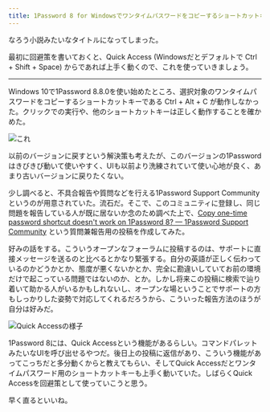 ```yaml
---
title: 1Password 8 for Windowsでワンタイムパスワードをコピーするショートカットキーが動かない件
---
```

なろう小説みたいなタイトルになってしまった。

最初に回避策を書いておくと、Quick Access (Windowsだとデフォルトで Ctrl + Shift + Space) からであれば上手く動くので、これを使っていきましょう。

* * *

Windows 10で1Password 8.8.0を使い始めたところ、選択対象のワンタイムパスワードをコピーするショートカットキーである Ctrl + Alt + C が動作しなかった。クリックでの実行や、他のショートカットキーは正しく動作することを確かめた。

![](https://lh3.googleusercontent.com/docs/ADP-6oFyQMc7BtFmNWIL9sHxY_rjTgIfCssypAVQnQHWIfkSssUxnsSHszOsXFg4G7Be_eeW6P-wV4BnlFDZ8HoBtT5ZWssajL0NPRlrb2K8pMQbDVFuXvVXyOpUNyLaSd-9FQI6mACcvb_x0PjghKq3SQwuJziHVKzdVp_MMj00LNBmA8S0azEWaaqs4E3qdMj0n5jrk0tTDAqC4OgbUsLqf0mPEevaXGqw2F4_LVkMDc96MJXWBjHZQknUsoEIQl7g3PLdG6UBVT2-cmQ2sZ7ul1aaG_gifb2WssBcB_2KLiuW7NWuNpG075Ab5JFBd1b6c09a-KUJT9xZTv_ag7N55s_utu3TpEnDNg69Fp01Lxb77o_K-yFOQVL8km9CnRQbZ2Dk_AjWPFlfN98PJ2emaR3TqKSK2dZobgqt7MzqtCzXU78zx6Lo35pZnQqyw2DHDkDcbpMj0kldyJrUwEEd7Bn5JBl7CV0oEzszH-Z4vkeUVM14oCWmr2GabyTGxmwYzhDbryaI47XixxKkzEUO5sXKjDy0cEysBLq0zfORcYQq1xVIaLzeqFB4LTfb89WKdWEzhdx3EGJYGjx0x3aAybqoAwHYDZAhpi23ypndaNfO1EBDdZmDsWjfuRBEQIAwuZaOHvG89n1MoALxOzdtGR2PaXuyHug1nR0mhKLAas3r9OdqUkALnepAnbMb5ff2M2ca0NJt5k6LyD0WeABuZaUHL2kMXh0U0WC7FEoAkLvDUrQ8RPaEH5ppWc_XvdC1Bas2Inpo8RqFlVxFiDf4KV6msugzzbadCDod3j4BF7AVErg23vqYwzGUItUmgAHKsHgpiwnn_ioVyK-d3jrxrIi92vLQXgfdgzgG0kxlmM6o7MyqEwzhopTBZITHDGsGmYcC3WSXCzonUv_694fooLTrl7imA7fhbJ4Wcd6wBRg2M_x40UxkRg4GfWGwd5v7yPIYezfyU1je40i6Z6BpJVJM4Rxoq1OCQq4xm8zol_IdxYIoBnJQgoNLvNPiEbcBiUTgAfEOFREeWCYCR3fKXGx0ItBT9nbn1PeM0CU5ehlDtIVjx1e5sLecSiDgxd-Khf_YiGVRh7DWqkeeDmB3fxlSkIqaEPLmNHFdBx1XlZwlXSmr3xlPNRMFTBR0olvv5PWpHzfcHT7dX5THQHtvz27wjEKRbxpeTpapA1XOpQuIBHTxKTkdcqE3coAn4mcSqExeXfVgbe2yP-wt4QmOUgCmAScCQOFmdXZ0p8ImBWg9SSHHAw "これ")

以前のバージョンに戻すという解決策も考えたが、このバージョンの1Passwordはきびきび動いて使いやすく、UIも以前より洗練されていて使い心地が良く、あまり古いバージョンに戻りたくない。

少し調べると、不具合報告や質問などを行える1Password Support Communityというのが用意されていた。流石だ。そこで、このコミュニティに登録し、同じ問題を報告している人が既に居ないか念のため調べた上で、[Copy one-time password shortcut doesn't work on 1Password 8? — 1Password Support Community](https://1password.community/discussion/comment/649927) という質問兼報告用の投稿を作成してみた。

好みの話をする。こういうオープンなフォーラムに投稿するのは、サポートに直接メッセージを送るのと比べるとかなり緊張する。自分の英語が正しく伝わっているのかどうかとか、態度が悪くないかとか、完全に勘違いしていてお前の環境だけで起こっている問題ではないのか、とか。しかし将来この投稿に検索で辿り着いて助かる人がいるかもしれないし、オープンな場ということでサポートの方もしっかりした姿勢で対応してくれるだろうから、こういった報告方法のほうが自分は好みだ。

![](https://lh3.googleusercontent.com/docs/ADP-6oF5HbIGJHyuCnIn9LPdYVUg_SBQvzlwyhhD_Zs6jGDNDFaA5wX-QQf5MrpDuGohedizIjrXeSHk03pJvkgakTGE1nkIcdX7-_0cPKfKw26r_i7K8PtwqjztyteuIEVVmgIyY0JDbfm6w9IyogYyyiC-B4W7GAGA6IAaula1mQ9VdQ3ZqXlcX8nfg94l1W327mYxTByKv7XQmgwJwbdSlYrsYznflqFNWR3BS7vL3dw0GLxinTTyiHYuKekiKRFxDdiCMpk9GpGxKoQqLH4N2nOU8h7mz0PvoqBip0zn7f5_JR2xY7aHXqi4YqY6v44h1VBL1hfFYPVNVvud8FpXoPtNdJIiiTluE3ZpT89KDWxUplKmFMyVWYSQ0dWuHapMrqETN1dpJdUFPY-GRfG_XYkf6s-VGrcRsXI_zaow9YEppQIw_mgCI4BBd-lcFmfqPYYrec7KEE1cF-z7MmhAHQMre4E3EgYOL7xCDa8oxma63YxZTqqVkgIOajE-NNUX-E9X7CyFgWZQF-1g87rt28ua0zqII_US4He_0_rPi5PHJfZnR-Z8EvmvwrIGTWCNoGNIlIY9T-YM6Bp9sCZZ7gkLIXINyRlfM5-9jhuLJdjga5AlS9E9icHz-5fGC8PbiOl1rONQteuRrtn9va1ulwlFov37NBckcHfc--935AddVFk06PcXFJ850ftcW1_nXqDjfArwq9yCwWpGQyohyflNcDWsD3BhHHDvphzfzlLEC1Jgk72BWdwrOHle6k9t8xFcOscVanaBRBeD84qsvupEcOBtfMogIk8Vh399o46EBjlurG6IVvAiqWK8XQ_iSlOsSyYhY4L-8ZbA8dIqnW-wAR7Aa-5Tqcd-vQpfXv4Rs4cyDRE2XvVaQMmwChhIWcq4kD10uDnctaWyudbCBCZLhFZTv89gPsFoijfkhr4hr8JFjgKeKmbWgf2BDmsoEqL6fdZt-nBF8FCXrCEdl1xf9SUYGer6mMPnOz4Y1cZXzlZgrB_X9O6zFFHrLw3TTrJLsyIDgiyD6_WNs0oDupetBREV377Co5DD6_VF_wYkhkt8dd-iJeYUWkaUaNeVGlbIvn_Rd7_AUmF7ym7GevYXwfyQ6hlFl5dq4-s2E6DcXfvTAvaiwx80GRaD70DrDUCiSeODG6LkSg27O8Z876ovhrSxBc9KqqXrk0AfiLeECHH0cSrrAoTIp22e2ahnNG48LT4FC_PRuKHyZZxD70hIT9B8shQ6z1nPbw3v8Mi21HnfOA "Quick Accessの様子")

1Password 8には、Quick Accessという機能があるらしい。コマンドパレットみたいなUIを呼び出せるやつだ。後日上の投稿に返信があり、こういう機能があってこっちだと多分動くからと教えてもらい、そしてQuick Accessだとワンタイムパスワード用のショートカットキーも上手く動いていた。しばらくQuick Accessを回避策として使っていこうと思う。

早く直るといいね。

